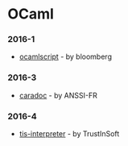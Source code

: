 # OCaml


### 2016-1
- [ocamlscript](https://github.com/bloomberg/ocamlscript) - by bloomberg

### 2016-3
- [caradoc](https://github.com/ANSSI-FR/caradoc) - by ANSSI-FR

### 2016-4
- [tis-interpreter](https://github.com/TrustInSoft/tis-interpreter) - by TrustInSoft
